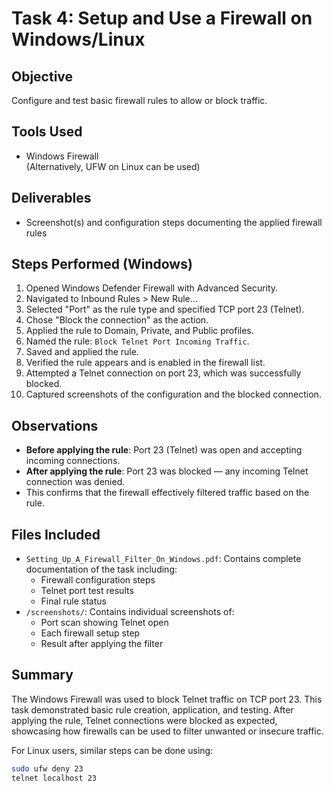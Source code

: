 # Task 4: Setup and Use a Firewall on Windows/Linux

## Objective
Configure and test basic firewall rules to allow or block traffic.

## Tools Used
- Windows Firewall  
  (Alternatively, UFW on Linux can be used)

## Deliverables
- Screenshot(s) and configuration steps documenting the applied firewall rules

## Steps Performed (Windows)

1. Opened Windows Defender Firewall with Advanced Security.
2. Navigated to Inbound Rules > New Rule...
3. Selected "Port" as the rule type and specified TCP port 23 (Telnet).
4. Chose "Block the connection" as the action.
5. Applied the rule to Domain, Private, and Public profiles.
6. Named the rule: `Block Telnet Port Incoming Traffic`.
7. Saved and applied the rule.
8. Verified the rule appears and is enabled in the firewall list.
9. Attempted a Telnet connection on port 23, which was successfully blocked.
10. Captured screenshots of the configuration and the blocked connection.

## Observations

- **Before applying the rule**: Port 23 (Telnet) was open and accepting incoming connections.
- **After applying the rule**: Port 23 was blocked — any incoming Telnet connection was denied.
- This confirms that the firewall effectively filtered traffic based on the rule.

## Files Included

- `Setting_Up_A_Firewall_Filter_On_Windows.pdf`: Contains complete documentation of the task including:
  - Firewall configuration steps
  - Telnet port test results
  - Final rule status
- `/screenshots/`: Contains individual screenshots of:
  - Port scan showing Telnet open
  - Each firewall setup step
  - Result after applying the filter

## Summary

The Windows Firewall was used to block Telnet traffic on TCP port 23. This task demonstrated basic rule creation, application, and testing. After applying the rule, Telnet connections were blocked as expected, showcasing how firewalls can be used to filter unwanted or insecure traffic.

For Linux users, similar steps can be done using:
```bash
sudo ufw deny 23
telnet localhost 23
```
